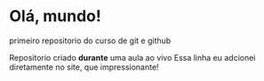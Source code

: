 # Olá, mundo!
 primeiro repositorio do curso de git e github

Repositorio criado **durante** uma aula ao vivo
Essa linha eu adcionei diretamente no site, que impressionante! 
